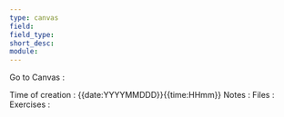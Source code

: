 ```yaml
---
type: canvas
field: 
field_type: 
short_desc: 
module:
---
```

Go to Canvas : 

Time of creation : {{date:YYYYMMDDD}}{{time:HHmm}}
Notes : 
Files : 
Exercises : 

